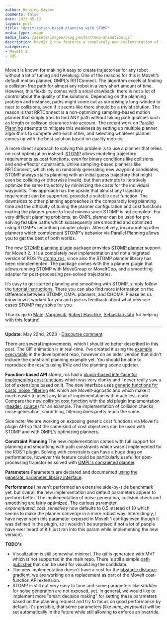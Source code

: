 ```yaml
---
author: Henning Kayser
comments: false
date: 2023-05-19
layout: post
title: "Optimization-based planning with STOMP"
media_type: image
media_link: /assets/images/blog_posts/stomp-animation.gif
description: MoveIt 2 now features a completely new implementation of the optimization-based planner STOMP.
categories:
- MoveIt 2
- ROS
---
```


MoveIt is known for making it easy to create trajectories for any robot without a lot of tuning and tweaking.
One of the reasons for this is MoveIt’s default motion planner, OMPL’s RRTConnect.
The algorithm excels at finding a collision-free path for almost any robot in a very short amount of time.
However, this flexibility comes with a small drawback: there is not a lot of control about the quality of the solutions.
Depending on the planning problem and instance, paths might come out as surprisingly long-winded or near to collisions, even if it seems like there should be a trivial solution.
The reason is that RRTConnect is a non-optimizing sampling-based motion planner that simply tries to find ANY path without taking path qualities such as length or collision clearance into account.
The recent work on [Parallel Planning](https://picknik.ai/moveit%202/parallel%20planning/motion%20planning/2023/02/15/parallel-planning-with-MoveIt-2.html) attempts to mitigate this weakness by setting up multiple planner algorithms to compete with each other, and selecting whatever planner comes up with the best solution based on quality metrics.

A more direct approach to solving this problem is to use a planner that relies on cost optimization instead.
[STOMP](https://www.researchgate.net/publication/221078155_STOMP_Stochastic_trajectory_optimization_for_motion_planning) allows modeling trajectory requirements as cost functions, even for binary conditions like collisions and end-effector constraints.
Unlike sampling-based planners like RRTConnect, which rely on randomly generating new waypoint candidates, STOMP always starts planning with an initial guess trajectory that might even be colliding or otherwise invalid, but then attempts to iteratively optimize the same trajectory by minimizing the costs for the individual waypoints.
This approach has the upside that almost any trajectory requirement can be supported, provided a suitable cost function.
The downsides to other planning approaches is the comparably long planning time and the difficulty of tuning the planner configuration and cost functions making the planner prone to local minima since STOMP is not complete.
For very difficult planning problems, an OMPL planner can be used for pre-solving feasible paths which subsequently are smoothed and optimized using STOMP’s smoothing adapter plugin.
Alternatively, incorporating other planners which complement STOMP's behavior via Parallel Planning allows you to get the best of both worlds.

The new [STOMP planning plugin](https://github.com/moveit/moveit2/tree/main/moveit_planners/stomp) package provides [STOMP planner](https://github.com/ros-industrial/stomp) support for MoveIt 2.
It is a completely new implementation and not a migrated version of ROS 1’s [stomp_ros](https://github.com/ros-industrial/stomp_ros), since also the STOMP planner library has been reimplemented.
The package comes with the a planner plugin that allows running STOMP with MoveGroup or MoveItCpp, and a smoothing adapter for post-processing pre-solved trajectories.

It’s easy to get started planning and smoothing with STOMP, simply follow the [tutorial instructions](https://moveit.picknik.ai/main/doc/how_to_guides/stomp_planner/stomp_planner.html).
There you can also find more information on the difference between STOMP, OMPL planners, and CHOMP.
Please let us know how it worked for you and give us feedback about what new use cases STOMP may solve for you.

Thanks go to [Matej Vargovcik](https://github.com/afrixs), [Robert Haschke](https://github.com/rhaschke), [Sebastian Jahr](https://github.com/sjahr) for helping with this feature!

----------------------------------------------------------------

**Update:**  May 22nd, 2023 - [Discourse comment](https://discourse.ros.org/t/optimization-based-planning-with-stomp/31488/4)

There are several improvements, which I should've better described in this post. The GIF animation is in real-time. I've created it using the [example executable](https://github.com/ros-planning/stomp_moveit/blob/main/src/stomp_moveit_example.cpp) in the development repo, however on an older version that didn't include the constraint planning example yet. You should be able to reproduce the results using RViz and the planning scene updater.

**Function-based API**
stomp_ros had a [plugin-based interface for implementing cost functions](https://github.com/ros-industrial/stomp_ros/blob/melodic-devel/stomp_moveit/include/stomp_moveit/cost_functions/stomp_cost_function.h) which was very clunky and I never really saw a lot of extensions based on it. The new interface uses [generic functions for costs, noise, filtering](https://github.com/moveit/moveit2/blob/main/moveit_planners/stomp/include/stomp_moveit/stomp_moveit_task.hpp#L65) etc which are MoveIt-agnostic and which make it much easier to inject any kind of implementation with much less code. Compare the new [collision cost function](https://github.com/moveit/moveit2/blob/main/moveit_planners/stomp/include/stomp_moveit/cost_functions.hpp#L168) with the old plugin implementation ([header](https://github.com/ros-industrial/stomp_ros/blob/melodic-devel/stomp_moveit/include/stomp_moveit/cost_functions/collision_check.h), [source](https://github.com/ros-industrial/stomp_ros/blob/melodic-devel/stomp_moveit/src/cost_functions/collision_check.cpp)) for an example. The implementation of collision checks, noise generation, smoothing, filtering does pretty much the same.

Side note: We are working on exposing generic cost functions via MoveIt's plugin API so that the same kind of cost objectives can be used with STOMP and with OMPL's optimizing planners.

**Constraint Planning**
The new implementation comes with full support for planning and smoothing with path constraints which wasn't implemented for the ROS 1 plugin. Solving with constraints can have a huge drag on performance, however this feature could be particularly useful for post-processing trajectories solved with [OMPL's consrained planner](https://moveit.picknik.ai/main/doc/how_to_guides/using_ompl_constrained_planning/ompl_constrained_planning.html).

**Parameters**
Parameters are declared and documented [using the generate_parameter_library interface](https://github.com/moveit/moveit2/blob/main/moveit_planners/stomp/res/stomp_moveit.yaml).

**Performance**
I haven't performed an extensive side-by-side benchmark yet, but overall the new implementation and default parameters appear to perform better. The implementation of noise generation, collision check and smoothing are fairly optimized.
The curious parameter *exponentiated_cost_sensitivity* now defaults to 0.5 instead of 10 which seems to make the planner converge in a more robust way. Interestingly, I have never seen this parameter exposed in MoveIt 1 configs even though it was defined in the plugin, so I wouldn't be surprised if not a lot of people have ever heard of it (I just ran into this param while implementing the new version).

**TODO's**
* Visualization is still somewhat minimal. The gif is generated with MVT which is not supported in the main repo. There is still a simple [path publisher](https://github.com/moveit/moveit2/blob/main/moveit_planners/stomp/res/stomp_moveit.yaml#L60) that can be used for visualizing the candidate.
* The new implementation doesn't have a cost for the [obstacle distance gradient](https://github.com/ros-industrial/stomp_ros/blob/melodic-devel/stomp_moveit/include/stomp_moveit/cost_functions/obstacle_distance_gradient.h), we are working on a replacement as part of the MoveIt cost-function API extension.
* STOMP is still not very easy to tune and some parameters like *stdddev* for noise generation are not exposed, yet. In general, we would like to implement more "smart decision making" for setting these parameters based on the planning request and try to focus on good performance by default. It's possible, that some parameters (like *num_waypoints*) will be set automatically in the future while still allowing to enforce an override.
